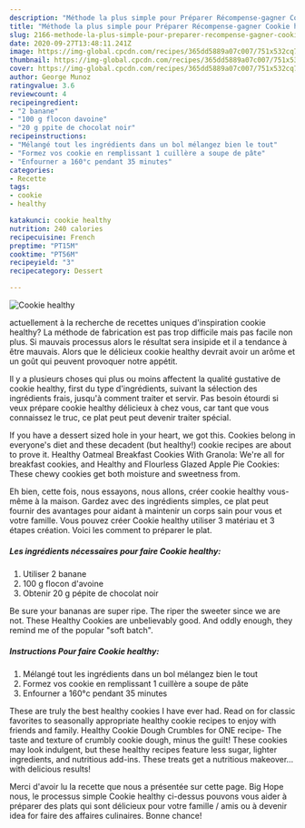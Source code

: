 ```yaml
---
description: "Méthode la plus simple pour Préparer Récompense-gagner Cookie healthy"
title: "Méthode la plus simple pour Préparer Récompense-gagner Cookie healthy"
slug: 2166-methode-la-plus-simple-pour-preparer-recompense-gagner-cookie-healthy
date: 2020-09-27T13:48:11.241Z
image: https://img-global.cpcdn.com/recipes/365dd5889a07c007/751x532cq70/cookie-healthy-photo-principale-de-la-recette.jpg
thumbnail: https://img-global.cpcdn.com/recipes/365dd5889a07c007/751x532cq70/cookie-healthy-photo-principale-de-la-recette.jpg
cover: https://img-global.cpcdn.com/recipes/365dd5889a07c007/751x532cq70/cookie-healthy-photo-principale-de-la-recette.jpg
author: George Munoz
ratingvalue: 3.6
reviewcount: 4
recipeingredient:
- "2 banane"
- "100 g flocon davoine"
- "20 g ppite de chocolat noir"
recipeinstructions:
- "Mélangé tout les ingrédients dans un bol mélangez bien le tout"
- "Formez vos cookie en remplissant 1 cuillère a soupe de pâte"
- "Enfourner a 160°c pendant 35 minutes"
categories:
- Recette
tags:
- cookie
- healthy

katakunci: cookie healthy 
nutrition: 240 calories
recipecuisine: French
preptime: "PT15M"
cooktime: "PT56M"
recipeyield: "3"
recipecategory: Dessert

---
```



![Cookie healthy](https://img-global.cpcdn.com/recipes/365dd5889a07c007/751x532cq70/cookie-healthy-photo-principale-de-la-recette.jpg)

actuellement à la recherche de recettes uniques d'inspiration cookie healthy? La méthode de fabrication est pas trop difficile mais pas facile non plus. Si mauvais processus alors le résultat sera insipide et il a tendance à être mauvais. Alors que le délicieux cookie healthy devrait avoir un arôme et un goût qui peuvent provoquer notre appétit.

Il y a plusieurs choses qui plus ou moins affectent la qualité gustative de cookie healthy, first du type d'ingrédients, suivant la sélection des ingrédients frais, jusqu'à comment traiter et servir. Pas besoin étourdi si veux prépare cookie healthy délicieux à chez vous, car tant que vous connaissez le truc, ce plat peut peut devenir traiter spécial.

If you have a dessert sized hole in your heart, we got this. Cookies belong in everyone&#39;s diet and these decadent (but healthy!) cookie recipes are about to prove it. Healthy Oatmeal Breakfast Cookies With Granola: We&#39;re all for breakfast cookies, and Healthy and Flourless Glazed Apple Pie Cookies: These chewy cookies get both moisture and sweetness from.


Eh bien, cette fois, nous essayons, nous allons, créer cookie healthy vous-même à la maison. Gardez avec des ingrédients simples, ce plat peut fournir des avantages pour aidant à maintenir un corps sain pour vous et votre famille. Vous pouvez créer Cookie healthy utiliser 3 matériau et 3 étapes création. Voici les comment to préparer le plat.

<!--inarticleads1-->

##### Les ingrédients nécessaires pour faire Cookie healthy:

1. Utiliser 2 banane
1.  100 g flocon d&#39;avoine
1. Obtenir 20 g pépite de chocolat noir


Be sure your bananas are super ripe. The riper the sweeter since we are not. These Healthy Cookies are unbelievably good. And oddly enough, they remind me of the popular &#34;soft batch&#34;. 

<!--inarticleads2-->

##### Instructions Pour faire Cookie healthy:

1. Mélangé tout les ingrédients dans un bol mélangez bien le tout
1. Formez vos cookie en remplissant 1 cuillère a soupe de pâte
1. Enfourner a 160°c pendant 35 minutes


These are truly the best healthy cookies I have ever had. Read on for classic favorites to seasonally appropriate healthy cookie recipes to enjoy with friends and family. Healthy Cookie Dough Crumbles for ONE recipe- The taste and texture of crumbly cookie dough, minus the guilt! These cookies may look indulgent, but these healthy recipes feature less sugar, lighter ingredients, and nutritious add-ins. These treats get a nutritious makeover… with delicious results! 


Merci d'avoir lu la recette que nous a présentée sur cette page. Big Hope nous, le processus simple Cookie healthy ci-dessus pouvons vous aider à préparer des plats qui sont délicieux pour votre famille / amis ou à devenir idea for faire des affaires culinaires. Bonne chance!
